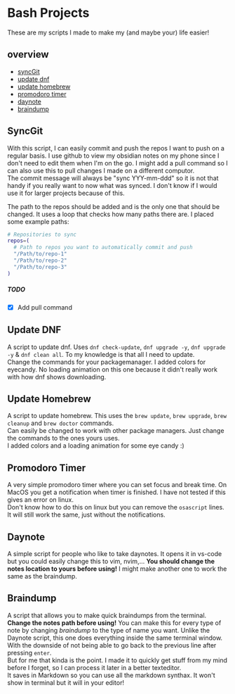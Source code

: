 # Bash Projects
These are my scripts I made to make my (and maybe your) life easier!
## overview 
- [syncGit](#syncgit)
- [update dnf](#update-dnf)
- [update homebrew](#update-homebrew)
- [promodoro timer](#promodoro-timer)
- [daynote](#daynote)
- [braindump](#braindump) 
## SyncGit
With this script, I can easily commit and push the repos I want to push on a regular basis. I use github to view my obsidian notes on my phone since I don't need to edit them when I'm on the go. I might add a pull command so I can also use this to pull changes I made on a different computor.  
The commit message will always be "sync YYY-mm-ddd" so it is not that handy if you really want to now what was synced. I don't know if I would use it for larger projects because of this.  
  
The path to the repos should be added and is the only one that should be changed. It uses a loop that checks how many paths there are. I placed some example paths:  
```bash
# Repositories to sync
repos=(
  # Path to repos you want to automatically commit and push
  "/Path/to/repo-1"
  "/Path/to/repo-2"
  "/Path/to/repo-3"
)
```
##### TODO
- [x] Add pull command

## Update DNF
A script to update dnf. Uses `dnf check-update`, `dnf upgrade -y`, `dnf upgrade -y` & `dnf clean all`. To my knowledge is that all I need to update.  
Change the commands for your packagemanager.
I added colors for eyecandy. No loading animation on this one because it didn't really work with how dnf shows downloading.
## Update Homebrew
A script to update homebrew. This uses the `brew update`, `brew upgrade`, `brew cleanup` and `brew doctor` commands.  
Can easily be changed to work with other package managers. Just change the commands to the ones yours uses.  
I added colors and a loading animation for some eye candy :)
## Promodoro Timer
A very simple promodoro timer where you can set focus and break time. On MacOS you get a notification when timer is finished. I have not tested if this gives an error on linux.  
Don't know how to do this on linux but you can remove the `osascript` lines. It will still work the same, just without the notifications. 
## Daynote
A simple script for people who like to take daynotes. It opens it in vs-code but you could easily change this to vim, nvim,... **You should change the notes location to yours before using!**
I might make another one to work the same as the braindump.
## Braindump
A script that allows you to make quick braindumps from the terminal. **Change the notes path before using!** You can make this for every type of note by changing *braindump* to the type of name you want. 
Unlike the Daynote script, this one does everything inside the same terminal window. With the downside of not being able to go back to the previous line after pressing `enter`.  
But for me that kinda is the point. I made it to quickly get stuff from my mind before I forget, so I can process it later in a better texteditor.  
It saves in Markdown so you can use all the markdown synthax. It won't show in terminal but it will in your editor!